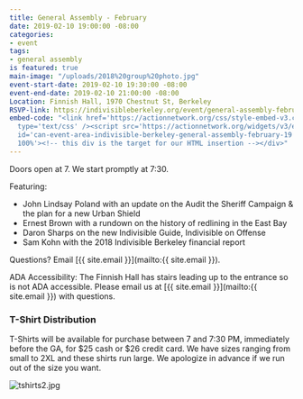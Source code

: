 ```yaml
---
title: General Assembly - February
date: 2019-02-10 19:00:00 -08:00
categories:
- event
tags:
- general assembly
is featured: true
main-image: "/uploads/2018%20group%20photo.jpg"
event-start-date: 2019-02-10 19:30:00 -08:00
event-end-date: 2019-02-10 21:00:00 -08:00
Location: Finnish Hall, 1970 Chestnut St, Berkeley
RSVP-link: https://indivisibleberkeley.org/event/general-assembly-february#can_embed_form
embed-code: "<link href='https://actionnetwork.org/css/style-embed-v3.css' rel='stylesheet'
  type='text/css' /><script src='https://actionnetwork.org/widgets/v3/event/indivisible-berkeley-general-assembly-february-19?format=js&source=widget'></script><div
  id='can-event-area-indivisible-berkeley-general-assembly-february-19' style='width:
  100%'><!-- this div is the target for our HTML insertion --></div>"
---
```


Doors open at 7. We start promptly at 7:30.

Featuring: 

  -  John Lindsay Poland with an update on the Audit the Sheriff Campaign & the plan for a new Urban Shield
  -  Ernest Brown with a rundown on the history of redlining in the East Bay
  -  Daron Sharps on the new Indivisible Guide, Indivisible on Offense
  -  Sam Kohn with the 2018 Indivisible Berkeley financial report


Questions? Email [{{ site.email }}](mailto:{{ site.email }}).

ADA Accessibility: The Finnish Hall has stairs leading up to the entrance so is not ADA accessible. Please email us at [{{ site.email }}](mailto:{{ site.email }}) with questions.

### T-Shirt Distribution

T-Shirts will be available for purchase between 7 and 7:30 PM, immediately before the GA, for $25 cash or $26 credit card. We have sizes ranging from small to 2XL and these shirts run large. We apologize in advance if we run out of the size you want.

![tshirts2.jpg](/uploads/tshirts2.jpg)